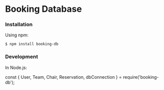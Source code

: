 # Booking Database

### Installation

Using npm:
```sh
$ npm install booking-db
```

### Development

In Node.js:

const {
        User, 
        Team,
        Chair,
        Reservation,
        dbConnection
} = require('booking-db');
